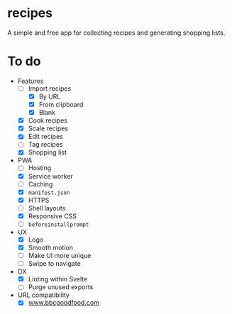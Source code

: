 # recipes

A simple and free app for collecting recipes and generating shopping lists.

# To do

- Features
  - [ ] Import recipes
    - [x] By URL
    - [x] From clipboard
    - [x] Blank
  - [x] Cook recipes
  - [x] Scale recipes
  - [x] Edit recipes
  - [ ] Tag recipes
  - [x] Shopping list
- PWA
  - [ ] Hosting
  - [x] Service worker
  - [ ] Caching
  - [x] `manifest.json`
  - [x] HTTPS
  - [ ] Shell layouts
  - [x] Responsive CSS
  - [ ] `beforeinstallprompt`
- UX
  - [x] Logo
  - [x] Smooth motion
  - [ ] Make UI more unique
  - [ ] Swipe to navigate
- DX
  - [x] Linting within Svelte
  - [ ] Purge unused exports
- URL compatibility
  - [x] www.bbcgoodfood.com
